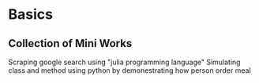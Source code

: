 # Basics
## Collection of Mini Works
Scraping google search using "julia programming language"
Simulating class and method using python by demonestrating how person order meal

